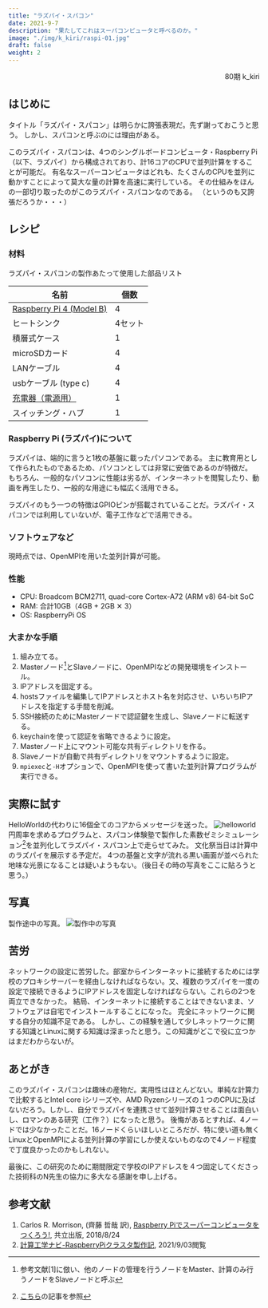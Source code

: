```yaml
---
title: "ラズパイ・スパコン"
date: 2021-9-7
description: "果たしてこれはスーパコンピュータと呼べるのか。"
image: "./img/k_kiri/raspi-01.jpg"
draft: false
weight: 2
---
```


<div align="right">80期 k_kiri</div>

## はじめに

タイトル「ラズパイ・スパコン」は明らかに誇張表現だ。先ず謝っておこうと思う。
しかし、スパコンと呼ぶのには理由がある。

このラズパイ・スパコンは、4つのシングルボードコンピュータ・Raspberry Pi（以下、ラズパイ）から構成されており、計16コアのCPUで並列計算をすることが可能だ。
有名なスーパーコンピュータはどれも、たくさんのCPUを並列に動かすことによって莫大な量の計算を高速に実行している。
その仕組みをほんの一部切り取ったのがこのラズパイ・スパコンなのである。
（というのも又誇張だろうか・・・）

## レシピ

### 材料

ラズパイ・スパコンの製作あたって使用した部品リスト

|  名前  |  個数  |
| ---- | ---- |
|  [Raspberry Pi 4 (Model B)](https://akizukidenshi.com/catalog/g/gM-14778/)  |  4  |
|  ヒートシンク |  4セット  |
|  積層式ケース  |  1  |
|  microSDカード  |  4  |
|  LANケーブル  |  4  |
|  usbケーブル (type c)  |  4  |
|  [充電器（電源用）](https://jp.aukey.com/products/63w-5-ports-usb-charger-pa-Y23)  |  1  |
|  スイッチング・ハブ  |  1  |

### Raspberry Pi (ラズパイ)について

ラズパイは、端的に言うと1枚の基盤に載ったパソコンである。
主に教育用として作られたものであるため、パソコンとしては非常に安価であるのが特徴だ。
もちろん、一般的なパソコンに性能は劣るが、インターネットを閲覧したり、動画を再生したり、一般的な用途にも幅広く活用できる。

ラズパイのもう一つの特徴はGPIOピンが搭載されていることだ。ラズパイ・スパコンでは利用していないが、電子工作などで活用できる。

### ソフトウェアなど

現時点では、OpenMPIを用いた並列計算が可能。

### 性能
- CPU: Broadcom BCM2711, quad-core Cortex-A72 (ARM v8) 64-bit SoC
- RAM: 合計10GB（4GB + 2GB ✕ 3）
- OS: RaspberryPi OS

### 大まかな手順
1. 組み立てる。
1. Masterノード[^1]とSlaveノードに、OpenMPIなどの開発環境をインストール。
1. IPアドレスを固定する。
1. hostsファイルを編集してIPアドレスとホスト名を対応させ、いちいちIPアドレスを指定する手間を削減。
1. SSH接続のためにMasterノードで認証鍵を生成し、Slaveノードに転送する。
1. keychainを使って認証を省略できるように設定。
1. Masterノード上にマウント可能な共有ディレクトリを作る。
1. Slaveノードが自動で共有ディレクトリをマウントするように設定。
1. `mpiexec`と`-H`オプションで、OpenMPIを使って書いた並列計算プログラムが実行できる。

## 実際に試す

HelloWorldの代わりに16個全てのコアからメッセージを送った。
![helloworld](./../../img/k_kiri/raspi-02.png)
円周率を求めるプログラムと、スパコン体験塾で製作した素数ゼミシミュレーション[^2]を並列化してラズパイ・スパコン上で走らせてみた。
文化祭当日は計算中のラズパイを展示する予定だ。
4つの基盤と文字が流れる黒い画面が並べられた地味な光景になることは疑いようもない。（後日その時の写真をここに貼ろうと思う。）

## 写真
製作途中の写真。
![製作中の写真](./../../img/k_kiri/raspi-01.jpg)

## 苦労

ネットワークの設定に苦労した。部室からインターネットに接続するためには学校のプロキシサーバーを経由しなければならない。又、複数のラズパイを一度の設定で接続できるようにIPアドレスを固定しなければならない。これらの2つを両立できなかった。
結局、インターネットに接続することはできないまま、ソフトウェアは自宅でインストールすることになった。
完全にネットワークに関する自分の知識不足である。
しかし、この経験を通して少しネットワークに関する知識とLinuxに関する知識は深まったと思う。この知識がどこで役に立つかはまだわからないが。

## あとがき
このラズパイ・スパコンは趣味の産物だ。実用性はほとんどない。単純な計算力で比較するとIntel core iシリーズや、AMD Ryzenシリーズの１つのCPUに及ばないだろう。しかし、自分でラズパイを連携させて並列計算させることは面白いし、ロマンのある研究（工作？）になったと思う。
後悔があるとすれば、4ノードでは少なかったことだ。16ノードくらいほしいところだが、特に使い道も無くLinuxとOpenMPIによる並列計算の学習にしか使えないものなので4ノード程度で丁度良かったのかもしれない。

最後に、この研究のために期間限定で学校のIPアドレスを４つ固定してくださった技術科のN先生の協力に多大なる感謝を申し上げる。

## 参考文献

1. Carlos R. Morrison, (齊藤 哲哉 訳), [Raspberry Piでスーパーコンピュータをつくろう!](https://www.amazon.co.jp/dp/4320124375), 共立出版, 2018/8/24
1. [計算工学ナビ-RaspberryPiクラスタ製作記](http://www.cenav.org/raspi2/), 2021/9/03閲覧


[^1]:参考文献[1]に倣い、他のノードの管理を行うノードをMaster、計算のみ行うノードをSlaveノードと呼ぶ
[^2]:[こちら](../spacon-taikenjuku)の記事を参照